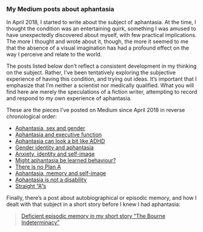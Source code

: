 ### My Medium posts about aphantasia

In April 2018, I started to write about the subject of aphantasia. At the time, I thought the condition was an entertaining quirk, something I was amused to have unexpectedly discovered about myself, with few practical implications. The more I thought and wrote about it, though, the more it seemed to me that the absence of a visual imagination has had a profound effect on the way I perceive and relate to the world.

The posts listed below don’t reflect a consistent development in my thinking on the subject. Rather, I’ve been tentatively exploring the subjective experience of having this condition, and trying out ideas. It’s important that I emphasize that I’m neither a scientist nor medically qualified. What you will find here are merely the speculations of a fiction writer, attempting to record and respond to my own experience of aphantasia.

These are the pieces I’ve posted on Medium since April 2018 in reverse chronological order:

- [Aphantasia, sex and gender](https://medium.com/@artkavanagh/aphantasia-sex-and-gender12166b4364ea)
- [Aphantasia and executive function](https://medium.com/@artkavanagh/aphantasia-and-executive-function-c7a5cb05162c)
- [Aphantasia can look a bit like ADHD](https://medium.com/@artkavanagh/aphantasia-can-look-a-bit-like-adhd-e81dc7e0e259)
- [Gender identity and aphantasia](https://medium.com/@artkavanagh/gender-identity-and-aphantasia-e0c93850ffb1)
- [Anxiety, identity and self-image](https://medium.com/@artkavanagh/anxiety-identity-and-self-image-40288046b46b)
- [Might aphantasia be learned behaviour?](https://medium.com/@artkavanagh/might-aphantasia-be-learned-behaviour-47dc4c72026)
- [There is no Plan A](https://medium.com/@artkavanagh/there-is-no-plan-a-e969c8f9587)
- [Aphantasia, memory and self-image](https://medium.com/@artkavanagh/aphantasia-memory-and-self-image-2db66c17c5f3)
- [Aphantasia is not a disability](https://medium.com/@artkavanagh/aphantasia-is-not-a-disability-511989fa1e71)
- [Straight &ldquo;A&rdquo;s](https://medium.com/@artkavanagh/straight-a-s-a2b0b3bc8425)

Finally, there’s a post about autobiographical or episodic memory, and how I dealt with that subject in a short story before I knew I had aphantasia:

> [Deficient episodic memory in my short story &ldquo;The Bourne Indeterminacy&rdquo;](https://medium.com/@artkavanagh/deficient-episodic-memory-in-my-short-story-the-bourne-indeterminacy-c48404d656c4)
